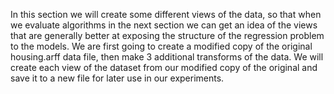 In this section we will create some different views of the data, so that when we evaluate
algorithms in the next section we can get an idea of the views that are generally better at
exposing the structure of the regression problem to the models. We are first going to create a
modified copy of the original housing.arff data file, then make 3 additional transforms of the
data. We will create each view of the dataset from our modified copy of the original and save it
to a new file for later use in our experiments.
